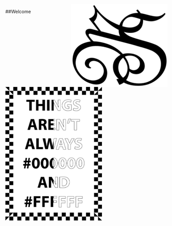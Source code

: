   <img src="MSlogo.svg" min-width="300px" max-width="300px" width="300px" align="right" alt="MS Logo">

##Welcome

<img src="black-and-white.svg" min-width="300px" max-width="300px" width="300px" align="bottom" alt="Black'n'white">
